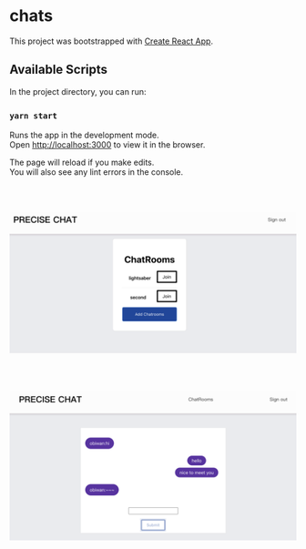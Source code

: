 # chats
This project was bootstrapped with [Create React App](https://github.com/facebook/create-react-app).

## Available Scripts

In the project directory, you can run:

### `yarn start`

Runs the app in the development mode.<br />
Open [http://localhost:3000](http://localhost:3000) to view it in the browser.

The page will reload if you make edits.<br />
You will also see any lint errors in the console.

<br />
<br />


 ![image](https://github.com/superbatmobile/chats/blob/master/roomList.png)
 
 <br />
 <br />

![image](https://github.com/superbatmobile/chats/blob/master/chatRoom.png)
